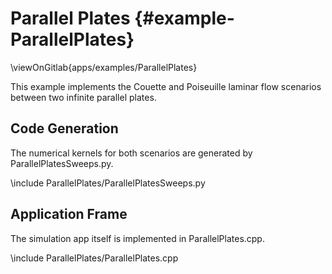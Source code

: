 # Parallel Plates {#example-ParallelPlates}

\viewOnGitlab{apps/examples/ParallelPlates}

This example implements the Couette and Poiseuille laminar flow scenarios
between two infinite parallel plates.

## Code Generation

The numerical kernels for both scenarios are generated by ParallelPlatesSweeps.py.

\include ParallelPlates/ParallelPlatesSweeps.py

## Application Frame

The simulation app itself is implemented in ParallelPlates.cpp.

\include ParallelPlates/ParallelPlates.cpp
